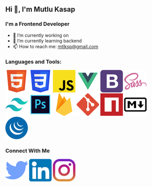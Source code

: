 ## Hi 👋, I'm Mutlu Kasap
### I'm a Frontend Developer
* 🔭 I’m currently working on
* 🌱 I’m currently learning backend
* 📫 How to reach me: mtlksp@gmail.com
### Languages and Tools:
![HTML5](https://raw.githubusercontent.com/mutluksap/mutluksap/f83040fa85d169e9e35eda2f7ee2bff872170662/icons/html5.svg) 
![CSS3](https://raw.githubusercontent.com/mutluksap/mutluksap/bb519ed3482121351e1f4e869a6c0fe323f15b24/icons/css3.svg) 
![JavaScript](https://raw.githubusercontent.com/mutluksap/mutluksap/5ffef42f7aae54522ab34195bc8fcd053f336522/icons/javascript.svg)
![VUE](https://raw.githubusercontent.com/mutluksap/mutluksap/5ffef42f7aae54522ab34195bc8fcd053f336522/icons/vue.svg)
![Bootstrap](https://raw.githubusercontent.com/mutluksap/mutluksap/5ffef42f7aae54522ab34195bc8fcd053f336522/icons/bootstrap.svg)
![SASS](https://raw.githubusercontent.com/mutluksap/mutluksap/5ffef42f7aae54522ab34195bc8fcd053f336522/icons/sass.svg)
![TailwindCss](https://raw.githubusercontent.com/mutluksap/mutluksap/5ffef42f7aae54522ab34195bc8fcd053f336522/icons/tailwindcss.svg)
![Photoshop CS6](https://raw.githubusercontent.com/mutluksap/mutluksap/5ffef42f7aae54522ab34195bc8fcd053f336522/icons/photoshop.svg)
![Firebase](https://raw.githubusercontent.com/mutluksap/mutluksap/5ffef42f7aae54522ab34195bc8fcd053f336522/icons/firebase.svg)
![Git](https://raw.githubusercontent.com/mutluksap/mutluksap/5ffef42f7aae54522ab34195bc8fcd053f336522/icons/git.svg)
![npm](https://raw.githubusercontent.com/mutluksap/mutluksap/5ffef42f7aae54522ab34195bc8fcd053f336522/icons/npm.svg)
![Markdown](https://raw.githubusercontent.com/mutluksap/mutluksap/720bf59a83326344d1c13d0d14627d95c5262b7d/icons/markdown.svg)
![JQuery](https://raw.githubusercontent.com/mutluksap/mutluksap/720bf59a83326344d1c13d0d14627d95c5262b7d/icons/jquery.svg)

### Connect With Me
![Twitter](https://raw.githubusercontent.com/mutluksap/mutluksap/c689ab54d6bbf3333387cfac81c6b4e68c64318f/icons/twitter.svg)
![Linkedin](https://raw.githubusercontent.com/mutluksap/mutluksap/c689ab54d6bbf3333387cfac81c6b4e68c64318f/icons/linkedin.svg)
![Instagram](https://raw.githubusercontent.com/mutluksap/mutluksap/c689ab54d6bbf3333387cfac81c6b4e68c64318f/icons/instagram.svg)
